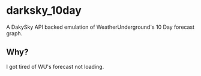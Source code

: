 # darksky_10day

A DakySky API backed emulation of WeatherUnderground's 10 Day forecast graph.

## Why?

I got tired of WU's forecast not loading.
